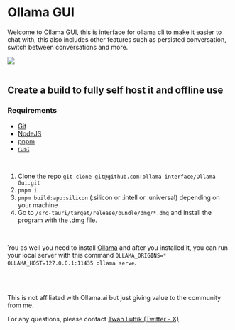 # Ollama GUI

Welcome to Ollama GUI, this is interface for ollama cli to make it easier to chat with, this also includes other features such as persisted conversation, switch between conversations and more.

<img src="./.github/docs/preview-2.png" />

<br />
<br />

## Create a build to fully self host it and offline use

### Requirements

- [Git](https://git-scm.com/)
- [NodeJS](https://nodejs.org/en)
- [pnpm](https://pnpm.io/)
- [rust](https://www.rust-lang.org/)

<br />

1.  Clone the repo `git clone git@github.com:ollama-interface/Ollama-Gui.git`
2.  `pnpm i`
3.  `pnpm build:app:silicon` (:silicon or :intell or :universal) depending on your machine
4.  Go to `/src-tauri/target/release/bundle/dmg/*.dmg` and install the program with the .dmg file.

<br />

You as well you need to install [Ollama](https://ollama.ai) and after you installed it, you can run your local server with this command `OLLAMA_ORIGINS=* OLLAMA_HOST=127.0.0.1:11435 ollama serve`.

<br />
<br />

This is not affiliated with Ollama.ai but just giving value to the community from me.
<br />

For any questions, please contact [Twan Luttik (Twitter - X)](twitter.com/twanluttik)

